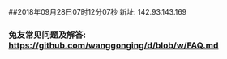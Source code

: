 ##2018年09月28日07时12分07秒 新址: 142.93.143.169
### 兔友常见问题及解答: https://github.com/wanggonging/d/blob/w/FAQ.md
